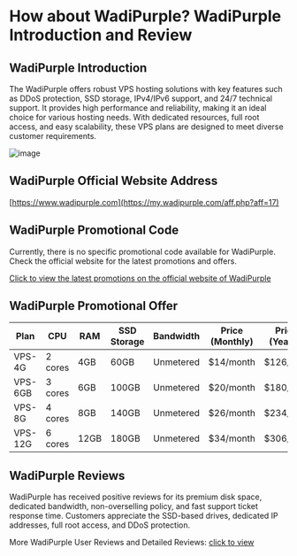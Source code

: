 # How about WadiPurple? WadiPurple Introduction and Review

## WadiPurple Introduction
The WadiPurple offers robust VPS hosting solutions with key features such as DDoS protection, SSD storage, IPv4/IPv6 support, and 24/7 technical support. It provides high performance and reliability, making it an ideal choice for various hosting needs. With dedicated resources, full root access, and easy scalability, these VPS plans are designed to meet diverse customer requirements.

![image](https://github.com/iqbalbsri6/WadiPurple/assets/169758245/9ed5ed84-53f8-4e9a-aa0f-89370487e1dc)

## WadiPurple Official Website Address
[https://www.wadipurple.com](https://my.wadipurple.com/aff.php?aff=17)

## WadiPurple Promotional Code
Currently, there is no specific promotional code available for WadiPurple. Check the official website for the latest promotions and offers.

[Click to view the latest promotions on the official website of WadiPurple](https://my.wadipurple.com/aff.php?aff=17)

## WadiPurple Promotional Offer

| Plan        | CPU        | RAM   | SSD Storage | Bandwidth        | Price (Monthly) | Price (Yearly)    | Purchase Link                                                                                  |
|-------------|------------|-------|-------------|------------------|-----------------|-------------------|------------------------------------------------------------------------------------------------|
| VPS-4G      | 2 cores    | 4GB   | 60GB        | Unmetered        | $14/month       | $126/year         | [Order Now](https://my.wadipurple.com/aff.php?aff=17)                      |
| VPS-6GB     | 3 cores    | 6GB   | 100GB       | Unmetered        | $20/month       | $180/year         | [Order Now](https://my.wadipurple.com/aff.php?aff=17)                      |
| VPS-8G      | 4 cores    | 8GB   | 140GB       | Unmetered        | $26/month       | $234/year         | [Order Now](https://my.wadipurple.com/aff.php?aff=17)                      |
| VPS-12G     | 6 cores    | 12GB  | 180GB       | Unmetered        | $34/month       | $306/year         | [Order Now](https://my.wadipurple.com/aff.php?aff=17)                     |

## WadiPurple Reviews
WadiPurple has received positive reviews for its premium disk space, dedicated bandwidth, non-overselling policy, and fast support ticket response time. Customers appreciate the SSD-based drives, dedicated IP addresses, full root access, and DDoS protection.

More WadiPurple User Reviews and Detailed Reviews: [click to view](https://my.wadipurple.com/aff.php?aff=17)
